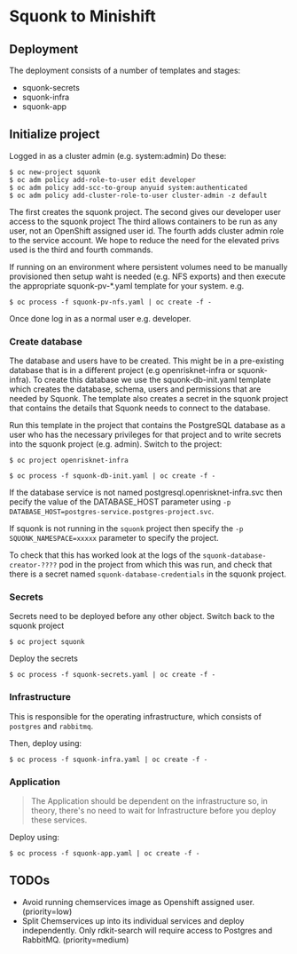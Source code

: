 # Squonk to Minishift

## Deployment
The deployment consists of a number of templates and stages:

-   squonk-secrets
-   squonk-infra
-   squonk-app

## Initialize project

Logged in as a cluster admin (e.g. system:admin) Do these:
 
    $ oc new-project squonk
    $ oc adm policy add-role-to-user edit developer
    $ oc adm policy add-scc-to-group anyuid system:authenticated
    $ oc adm policy add-cluster-role-to-user cluster-admin -z default
    
The first creates the squonk project.
The second gives our developer user access to the squonk project 
The third allows containers to be run as any user, not an OpenShift assigned user id.
The fourth adds cluster admin role to the service account.
We hope to reduce the need for the elevated privs used is the third and fourth commands.

If running on an environment where persistent volumes need to be manually provisioned then setup waht is 
needed (e.g. NFS exports) and then execute the appropriate squonk-pv-*.yaml template for your system. e.g.

    $ oc process -f squonk-pv-nfs.yaml | oc create -f -

Once done log in as a normal user e.g. developer.

### Create database

The database and users have to be created. This might be in a pre-existing database that is in a different
project (e.g openrisknet-infra or squonk-infra). To create this database we use the squonk-db-init.yaml 
template which creates the database, schema, users and permissions that are needed by Squonk. The template
also creates a secret in the squonk project that contains the details that Squonk needs to connect to the
database.

Run this template in the project that contains the PostgreSQL database as a user who has the necessary
privileges for that project and to write secrets into the squonk project (e.g. admin). 
Switch to the project:

    $ oc project openrisknet-infra
 
    $ oc process -f squonk-db-init.yaml | oc create -f -
    
If the database service is not named postgresql.openrisknet-infra.svc then pecify the value of the 
DATABASE_HOST parameter using `-p DATABASE_HOST=postgres-service.postgres-project.svc`.

If squonk is not running in the `squonk` project then specify the 
`-p SQUONK_NAMESPACE=xxxxx` parameter to specify the project.

To check that this has worked look at the logs of the `squonk-database-creator-????` pod in the project from
 which this was run, and check that there is a secret named `squonk-database-credentials` in the squonk project.

### Secrets

Secrets need to be deployed before any other object.
Switch back to the squonk project

    $ oc project squonk
    
Deploy the secrets

    $ oc process -f squonk-secrets.yaml | oc create -f -
    
### Infrastructure
This is responsible for the operating infrastructure, which
consists of `postgres` and `rabbitmq`.

Then, deploy using:

    $ oc process -f squonk-infra.yaml | oc create -f -

### Application
>   The Application should be dependent on the infrastructure so, in theory,
    there's no need to wait for Infrastructure before you deploy these
    services.

Deploy using:

    $ oc process -f squonk-app.yaml | oc create -f -

## TODOs

-   Avoid running chemservices image as Openshift assigned user. (priority=low)
-   Split Chemservices up into its individual services and deploy independently. 
    Only rdkit-search will require access to Postgres and RabbitMQ. (priority=medium)
